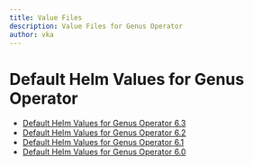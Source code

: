 ```yaml
---
title: Value Files
description: Value Files for Genus Operator
author: vka
---
```


# Default Helm Values for Genus Operator

- [Default Helm Values for Genus Operator 6.3](genus-operator-6.3.md)
- [Default Helm Values for Genus Operator 6.2](genus-operator-6.2.md)
- [Default Helm Values for Genus Operator 6.1](genus-operator-6.1.md)
- [Default Helm Values for Genus Operator 6.0](genus-operator-6.0.md)
